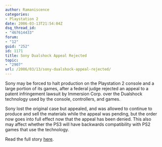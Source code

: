 ```yaml
---
author: Ramaniscence
categories:
- Playstation 2
date: 2006-03-13T21:54:04Z
dsq_thread_id:
- "467614433"
forum:
- "12"
guid: "252"
id: 1171
title: Sony Dualshock Appeal Rejected
topic:
- "2907"
url: /2006/03/13/sony-dualshock-appeal-rejected/
---
```


<div>
  Sony may be forced to halt production on the Playstation 2 console and a large portion of its games, after a federal judge rejected an appeal to a patent infringement lawsuit by Immersion Corp. over the Dualshock technology used by the console, controllers, and games.
</div>

Sony lost the original case but appealed, and was allowed to continue to produce and sell the materials while the appeal was pending, but the order now goes into full effect now that the appeal has been denied. This also may affect whether the PS3 will have backwards compatibility with PS2 games that use the technology.

<div>
  Read the full story <a href="http://www.gametab.com/news/508076/">here</a>.
</div>